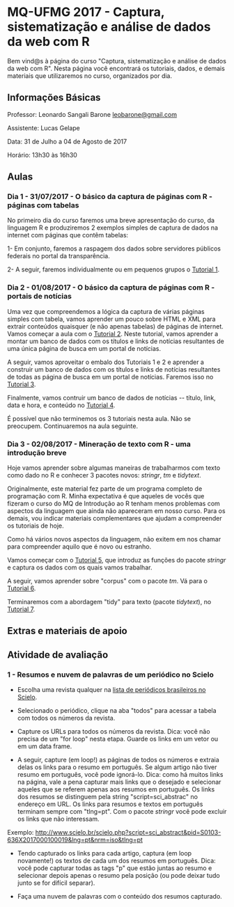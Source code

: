 # MQ-UFMG 2017 - Captura, sistematização e análise de dados da web com R

Bem vind@s à página do curso "Captura, sistematização e análise de dados da web com R". Nesta página você encontrará os tutoriais, dados, e demais materiais que utilizaremos no curso, organizados por dia.

## Informações Básicas

Professor: Leonardo Sangali Barone [leobarone@gmail.com](leobarone@gmail.com)

Assistente: Lucas Gelape

Data: 31 de Julho a 04 de Agosto de 2017

Horário: 13h30 às 16h30

## Aulas

### Dia 1 - 31/07/2017 - O básico da captura de páginas com R - páginas com tabelas

No primeiro dia do curso faremos uma breve apresentação do curso, da linguagem R e produziremos 2 exemplos simples de captura de dados na internet com páginas que contêm tabelas:

1- Em conjunto, faremos a raspagem dos dados sobre servidores públicos federais no portal da transparência.

2- A  seguir, faremos individualmente ou em pequenos grupos o [Tutorial 1](https://github.com/leobarone/mq_ufmg_17/blob/master/mq_ufmg_2017_tutorial1.Rmd).

### Dia 2 - 01/08/2017 - O básico da captura de páginas com R - portais de notícias

Uma vez que compreendemos a lógica da captura de várias páginas simples com tabela, vamos aprender um pouco sobre HTML e XML para extrair conteúdos quaisquer (e não apenas tabelas) de páginas de internet. 
Vamos começar a aula com o [Tutorial 2](https://github.com/leobarone/mq_ufmg_17/blob/master/mq_ufmg_2017_tutorial2.Rmd). Neste tutorial, vamos aprender a montar um banco de dados com os títulos e links de notícias resultantes de uma única página de busca em um portal de notícias.

A seguir, vamos aproveitar o embalo dos Tutoriais 1 e 2 e aprender a construir um banco de dados com os títulos e links de notícias resultantes de todas as página de busca em um portal de notícias. Faremos isso no [Tutorial 3](https://github.com/leobarone/mq_ufmg_17/blob/master/mq_ufmg_2017_tutorial3.Rmd).

Finalmente, vamos contruir um banco de dados de notícias -- título, link, data e hora, e conteúdo no [Tutorial 4](https://github.com/leobarone/mq_ufmg_17/blob/master/mq_ufmg_2017_tutorial4.Rmd).

É possível que não terminemos os 3 tutoriais nesta aula. Não se preocupem. Continuaremos na aula seguinte.

### Dia 3 - 02/08/2017 - Mineração de texto com R - uma introdução breve

Hoje vamos aprender sobre algumas maneiras de trabalharmos com texto como dado no R e conhecer 3 pacotes novos: _stringr_, _tm_ e _tidytext_.

Originalmente, este material fez parte de um programa completo de programação com R. Minha expectativa é que aqueles de vocês que fizeram o curso do MQ de Introdução ao R tenham menos problemas com aspectos da linguagem que ainda não apareceram em nosso curso. Para os demais, vou indicar materiais complementares que ajudam a compreender os tutoriais de hoje.

Como há vários novos aspectos da linguagem, não exitem em nos chamar para compreender aquilo que é novo ou estranho.

Vamos começar com o [Tutorial 5](https://github.com/leobarone/mq_ufmg_17/blob/master/mq_ufmg_2017_tutorial5.Rmd), que introduz as funções do pacote _stringr_ e captura os dados com os quais vamos trabalhar.

A seguir, vamos aprender sobre "corpus" com o pacote _tm_. Vá para o [Tutorial 6](https://github.com/leobarone/mq_ufmg_17/blob/master/mq_ufmg_2017_tutorial6.Rmd).

Terminaremos com a abordagem "tidy" para texto (pacote _tidytext_), no [Tutorial 7](https://github.com/leobarone/mq_ufmg_17/blob/master/mq_ufmg_2017_tutorial7.Rmd).

## Extras e materiais de apoio



## Atividade de avaliação

### 1 - Resumos e nuvem de palavras de um periódico no Scielo

* Escolha uma revista qualquer na [lista de periódicos brasileiros no Scielo](http://www.scielo.br/scielo.php?script=sci_alphabetic&lng=pt&nrm=iso).

* Selecionado o periódico, clique na aba "todos" para acessar a tabela com todos os números da revista.

* Capture os URLs para todos os números da revista. Dica: você não precisa de um "for loop" nesta etapa. Guarde os links em um vetor ou em um data frame.

* A seguir, capture (em loop!) as páginas de todos os números e extraia delas os links para o resumo em português. Se algum artigo não tiver resumo em português, você pode ignorá-lo. Dica: como há muitos links na página, vale a pena capturar mais links que o desejado e selecionar aqueles que se referem apenas aos resumos em português. Os links dos resumos se distinguem pela string "script=sci_abstrac" no endereço em URL. Os links para resumos e textos em português terminam sempre com "tlng=pt". Com o pacote _stringr_ você pode excluir os links que não interessam.

Exemplo: http://www.scielo.br/scielo.php?script=sci_abstract&pid=S0103-636X2017000100019&lng=pt&nrm=iso&tlng=pt

* Tendo capturado os links para cada artigo, captura (em loop novamente!) os textos de cada um dos resumos em português. Dica: você pode capturar todas as tags "p" que estão juntas ao resumo e selecionar depois apenas o resumo pela posição (ou pode deixar tudo junto se for difícil separar).

* Faça uma nuvem de palavras com o conteúdo dos resumos capturado.

